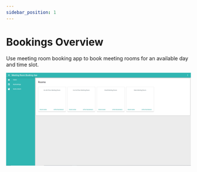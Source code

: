 ```yaml
---
sidebar_position: 1
---
```


# Bookings Overview

Use meeting room booking app to book meeting rooms for an available day and time slot.

![booking room](./bookingrooms.PNG)
